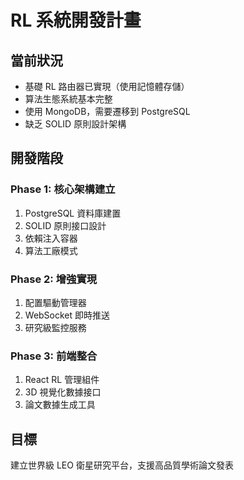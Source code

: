# RL 系統開發計畫

## 當前狀況
- 基礎 RL 路由器已實現（使用記憶體存儲）
- 算法生態系統基本完整
- 使用 MongoDB，需要遷移到 PostgreSQL
- 缺乏 SOLID 原則設計架構

## 開發階段
### Phase 1: 核心架構建立
1. PostgreSQL 資料庫建置
2. SOLID 原則接口設計
3. 依賴注入容器
4. 算法工廠模式

### Phase 2: 增強實現
1. 配置驅動管理器
2. WebSocket 即時推送
3. 研究級監控服務

### Phase 3: 前端整合
1. React RL 管理組件
2. 3D 視覺化數據接口
3. 論文數據生成工具

## 目標
建立世界級 LEO 衛星研究平台，支援高品質學術論文發表